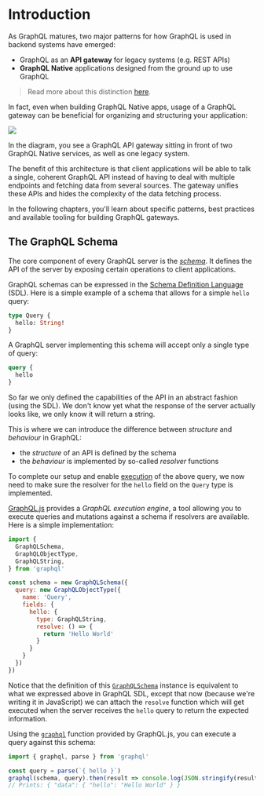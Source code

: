 # Introduction

As GraphQL matures, two major patterns for how GraphQL is used in backend systems have emerged:

- GraphQL as an **API gateway** for legacy systems (e.g. REST APIs)
- **GraphQL Native** applications designed from the ground up to use GraphQL

> Read more about this distinction [here](https://blog.graph.cool/graphql-api-gateway-graphql-native-1e46e4f179f7).

In fact, even when building GraphQL Native apps, usage of a GraphQL gateway can be beneficial for organizing and structuring your application:

![](https://imgur.com/MROWuhV.png)

In the diagram, you see a GraphQL API gateway sitting in front of two GraphQL Native services, as well as one legacy system. 

The benefit of this architecture is that client applications will be able to talk a single, coherent GraphQL API instead of having to deal with multiple endpoints and fetching data from several sources. The gateway unifies these APIs and hides the complexity of the data fetching process.

In the following chapters, you'll learn about specific patterns, best practices and available tooling for building GraphQL gateways.

## The GraphQL Schema

The core component of every GraphQL server is the [_schema_](https://blog.graph.cool/graphql-server-basics-the-schema-ac5e2950214e). It defines the API of the server by exposing certain operations to client applications.

GraphQL schemas can be expressed in the [Schema Definition Language](https://blog.graph.cool/graphql-sdl-schema-definition-language-6755bcb9ce51) (SDL). Here is a simple example of a schema that allows for a simple `hello` query:

```graphql
type Query {
  hello: String!
}
```

A GraphQL server implementing this schema will accept only a single type of query:

```graphql
query {
  hello
}
```

So far we only defined the capabilities of the API in an abstract fashion (using the SDL). We don't know yet what the response of the server actually looks like, we only know it will return a string.

This is where we can introduce the difference between _structure_ and _behaviour_ in GraphQL:

- the _structure_ of an API is defined by the schema
- the _behaviour_ is implemented by so-called _resolver_ functions

To complete our setup and enable [execution](http://facebook.github.io/graphql/October2016/#sec-Execution) of the above query, we now need to make sure the resolver for the `hello` field on the `Query` type is implemented.

[GraphQL.js](http://graphql.org/graphql-js/) provides a _GraphQL execution engine_, a tool allowing you to execute queries and mutations against a schema if resolvers are available. Here is a simple implementation:

```js
import { 
  GraphQLSchema,
  GraphQLObjectType,
  GraphQLString,
} from 'graphql'

const schema = new GraphQLSchema({
  query: new GraphQLObjectType({
    name: 'Query',
    fields: {
      hello: {
        type: GraphQLString,
        resolve: () => {
          return 'Hello World'
        }
      }
    }
  })
})
```

Notice that the definition of this [`GraphQLSchema`](http://graphql.org/graphql-js/type/#graphqlschema) instance is equivalent to what we expressed above in GraphQL SDL, except that now (because we're writing it in JavaScript) we can attach the `resolve` function which will get executed when the server receives the `hello` query to return the expected information.

Using the [`graphql`](http://graphql.org/graphql-js/graphql/#graphql) function provided by GraphQL.js, you can execute a query against this schema:

```js
import { graphql, parse } from 'graphql'

const query = parse(`{ hello }`)
graphql(schema, query).then(result => console.log(JSON.stringify(result)))
// Prints: { "data": { "hello": "Hello World" } }
```
